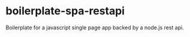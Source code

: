 boilerplate-spa-restapi
=======================

Boilerplate for a javascript single page app backed by a node.js rest api.
